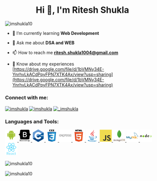 <h1 align="center">Hi 👋, I'm Ritesh Shukla</h1>

<p align="left"> <img src="https://komarev.com/ghpvc/?username=imshukla10&label=Profile%20views&color=0e75b6&style=flat" alt="imshukla10" /> </p>

- 🌱 I’m currently learning **Web Development**

- 💬 Ask me about **DSA and WEB**

- 📫 How to reach me **ritesh.shukla1004@gmail.com**

- 📄 Know about my experiences [https://drive.google.com/file/d/1bVMNy34E-YnrhvLkACdPpyFPN7XTK4Ax/view?usp=sharing](https://drive.google.com/file/d/1bVMNy34E-YnrhvLkACdPpyFPN7XTK4Ax/view?usp=sharing)

<h3 align="left">Connect with me:</h3>
<p align="left">
<a href="https://linkedin.com/in/imshukla" target="blank"><img align="center" src="https://raw.githubusercontent.com/rahuldkjain/github-profile-readme-generator/master/src/images/icons/Social/linked-in-alt.svg" alt="imshukla" height="30" width="40" /></a>
<a href="https://www.codechef.com/users/imshukla" target="blank"><img align="center" src="https://cdn.jsdelivr.net/npm/simple-icons@3.1.0/icons/codechef.svg" alt="imshukla" height="30" width="40" /></a>
<a href="https://www.leetcode.com/_imshukla" target="blank"><img align="center" src="https://raw.githubusercontent.com/rahuldkjain/github-profile-readme-generator/master/src/images/icons/Social/leet-code.svg" alt="_imshukla" height="30" width="40" /></a>
</p>

<h3 align="left">Languages and Tools:</h3>
<p align="left"> <a href="https://developer.android.com" target="_blank" rel="noreferrer"> <img src="https://raw.githubusercontent.com/devicons/devicon/master/icons/android/android-original-wordmark.svg" alt="android" width="40" height="40"/> </a> <a href="https://getbootstrap.com" target="_blank" rel="noreferrer"> <img src="https://raw.githubusercontent.com/devicons/devicon/master/icons/bootstrap/bootstrap-plain-wordmark.svg" alt="bootstrap" width="40" height="40"/> </a> <a href="https://www.w3schools.com/cpp/" target="_blank" rel="noreferrer"> <img src="https://raw.githubusercontent.com/devicons/devicon/master/icons/cplusplus/cplusplus-original.svg" alt="cplusplus" width="40" height="40"/> </a> <a href="https://www.w3schools.com/css/" target="_blank" rel="noreferrer"> <img src="https://raw.githubusercontent.com/devicons/devicon/master/icons/css3/css3-original-wordmark.svg" alt="css3" width="40" height="40"/> </a> <a href="https://expressjs.com" target="_blank" rel="noreferrer"> <img src="https://raw.githubusercontent.com/devicons/devicon/master/icons/express/express-original-wordmark.svg" alt="express" width="40" height="40"/> </a> <a href="https://www.w3.org/html/" target="_blank" rel="noreferrer"> <img src="https://raw.githubusercontent.com/devicons/devicon/master/icons/html5/html5-original-wordmark.svg" alt="html5" width="40" height="40"/> </a> <a href="https://www.java.com" target="_blank" rel="noreferrer"> <img src="https://raw.githubusercontent.com/devicons/devicon/master/icons/java/java-original.svg" alt="java" width="40" height="40"/> </a> <a href="https://developer.mozilla.org/en-US/docs/Web/JavaScript" target="_blank" rel="noreferrer"> <img src="https://raw.githubusercontent.com/devicons/devicon/master/icons/javascript/javascript-original.svg" alt="javascript" width="40" height="40"/> </a> <a href="https://www.mongodb.com/" target="_blank" rel="noreferrer"> <img src="https://raw.githubusercontent.com/devicons/devicon/master/icons/mongodb/mongodb-original-wordmark.svg" alt="mongodb" width="40" height="40"/> </a> <a href="https://www.mysql.com/" target="_blank" rel="noreferrer"> <img src="https://raw.githubusercontent.com/devicons/devicon/master/icons/mysql/mysql-original-wordmark.svg" alt="mysql" width="40" height="40"/> </a> <a href="https://nodejs.org" target="_blank" rel="noreferrer"> <img src="https://raw.githubusercontent.com/devicons/devicon/master/icons/nodejs/nodejs-original-wordmark.svg" alt="nodejs" width="40" height="40"/> </a> <a href="https://reactjs.org/" target="_blank" rel="noreferrer"> <img src="https://raw.githubusercontent.com/devicons/devicon/master/icons/react/react-original-wordmark.svg" alt="react" width="40" height="40"/> </a> </p>

<p><img align="center" src="https://github-readme-stats.vercel.app/api/top-langs?username=imshukla10&show_icons=true&locale=en&layout=compact" alt="imshukla10" /></p>

<p><img align="center" src="https://github-readme-streak-stats.herokuapp.com/?user=imshukla10&" alt="imshukla10" /></p>
